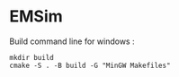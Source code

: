 # EMSim

Build command line for windows : 
```
mkdir build
cmake -S . -B build -G "MinGW Makefiles"
```
